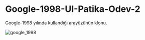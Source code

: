 # Google-1998-UI-Patika-Odev-2

Google-1998 yılında kullandığı arayüzünün klonu.

![google_1998](https://github.com/vehbiOzcan/Google-1998-UI-Patika-Odev-2/assets/98270478/7bcb22d8-700b-4562-aa22-f3fa249ef2f6)
